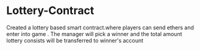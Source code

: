 # Lottery-Contract
Created a lottery based smart contract.where players can send ethers and enter into game . The manager will pick a winner and the total amount lottery consists will be transferred to winner's account 
